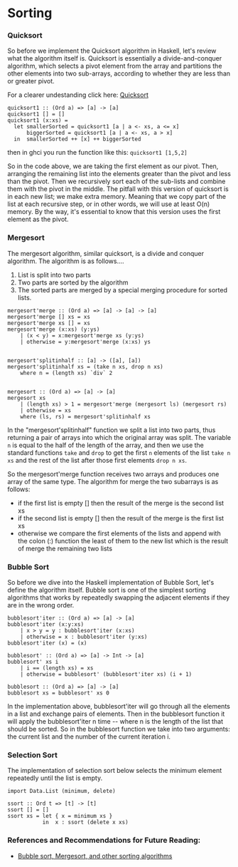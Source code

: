 # Sorting

### Quicksort

So before we implement the Quicksort algorithm in Haskell, let's review what the algorithm itself is. Quicksort is essentially a divide-and-conquer algorithm, which selects a pivot element from the array and partitions the other elements into two sub-arrays, according to whether they are less than or greater pivot.  

For a clearer undestanding click here: [Quicksort](https://www.geeksforgeeks.org/quick-sort/)


```
quicksort1 :: (Ord a) => [a] -> [a]
quicksort1 [] = []
quicksort1 (x:xs) =
  let smallerSorted = quicksort1 [a | a <- xs, a <= x]
      biggerSorted = quicksort1 [a | a <- xs, a > x]
  in  smallerSorted ++ [x] ++ biggerSorted

```

then in ghci you run the function like this: `quicksort1 [1,5,2]`

So in the code above, we are taking the first element as our pivot. Then, arranging the remaining list into the elements greater than the pivot and less than the pivot. Then we recursively sort each of the sub-lists and combine them with the pivot in the middle. The pitfall with this version of quicksort is in each new list; we make extra memory. Meaning that we copy part of the list at each recursive step, or in other words, we will use at least O(n) memory. By the way, it's essential to know that this version uses the first element as the pivot. 


### Mergesort 

The mergesort algorithm, similar quicksort, is a divide and conquer algorithm.  The algorithm is as follows....

1. List is split into two parts
2. Two parts are sorted by the algorithm
3. The sorted parts are merged by a special merging procedure for sorted lists.

```
mergesort'merge :: (Ord a) => [a] -> [a] -> [a]
mergesort'merge [] xs = xs
mergesort'merge xs [] = xs
mergesort'merge (x:xs) (y:ys)
    | (x < y) = x:mergesort'merge xs (y:ys)
    | otherwise = y:mergesort'merge (x:xs) ys
 

mergesort'splitinhalf :: [a] -> ([a], [a])
mergesort'splitinhalf xs = (take n xs, drop n xs)
    where n = (length xs) `div` 2 
 

mergesort :: (Ord a) => [a] -> [a]
mergesort xs 
    | (length xs) > 1 = mergesort'merge (mergesort ls) (mergesort rs)
    | otherwise = xs
    where (ls, rs) = mergesort'splitinhalf xs

```

In the "mergesort'splitinhalf" function we split a list into two parts, thus returning a pair of arrays into which the original array was split. The variable `n` is equal to the half of the length of the array, and then we use the standard functions `take` and `drop` to get the first `n` elements of the list  `take n xs` and the rest of the list after those first elements `drop n xs`.


So the mergesort'merge function receives two arrays and produces one array of the same type. The algorithm for merge the two subarrays is as follows:

- if the first list is empty [] then the result of the merge is the second list xs
- if the second list is empty [] then the result of the merge is the first list xs
- otherwise we compare the first elements of the lists and append with the colon (:) function the least of them to the new list which is the result of merge the remaining two lists


### Bubble Sort

So before we dive into the Haskell implementation of Bubble Sort, let's define the algorithm itself. Bubble sort is one of the simplest sorting algorithms that works by repeatedly swapping the adjacent elements if they are in the wrong order. 


```
bubblesort'iter :: (Ord a) => [a] -> [a]
bubblesort'iter (x:y:xs)
    | x > y = y : bubblesort'iter (x:xs)
    | otherwise = x : bubblesort'iter (y:xs)
bubblesort'iter (x) = (x)

bubblesort' :: (Ord a) => [a] -> Int -> [a]
bubblesort' xs i 
    | i == (length xs) = xs
    | otherwise = bubblesort' (bubblesort'iter xs) (i + 1) 
 
bubblesort :: (Ord a) => [a] -> [a]
bubblesort xs = bubblesort' xs 0
```

In the implementation above, bubblesort'iter will go through all the elements in a list and exchange pairs of elements. Then in the bubblesort function it will apply the bubblesort'iter n time -- where n is the length of the list that should be sorted. So in the bubblesort function we take into two arguments: the current list and the number of the current iteration i. 


### Selection Sort

The implementation of selection sort below selects the minimum element repeatedly until the list is empty. 

```
import Data.List (minimum, delete)

ssort :: Ord t => [t] -> [t]
ssort [] = []
ssort xs = let { x = minimum xs } 
           in  x : ssort (delete x xs)
```

### References and Recommendations for Future Reading:
- [Bubble sort, Mergesort, and other sorting algorithms](https://smthngsmwhr.wordpress.com/2012/11/09/sorting-algorithms-in-haskell/#quicksort)

